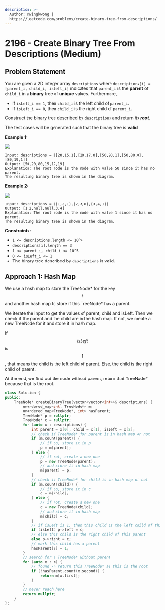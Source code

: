 ```yaml
---
description: >-
  Author: @wingkwong |
  https://leetcode.com/problems/create-binary-tree-from-descriptions/
---
```


# 2196 - Create Binary Tree From Descriptions (Medium)

## Problem Statement

You are given a 2D integer array `descriptions` where `descriptions[i] = [parent_i, child_i, isLeft_i]` indicates that `parent_i` is the **parent** of `child_i` in a **binary** tree of **unique** values. Furthermore,

* If `isLeft_i == 1`, then `child_i` is the left child of `parent_i`.
* If `isLeft_i == 0`, then `child_i` is the right child of `parent_i`.

Construct the binary tree described by `descriptions` and return _its **root**_.

The test cases will be generated such that the binary tree is **valid**.



**Example 1:**

![](https://assets.leetcode.com/uploads/2022/02/09/example1drawio.png)

```
Input: descriptions = [[20,15,1],[20,17,0],[50,20,1],[50,80,0],[80,19,1]]
Output: [50,20,80,15,17,19]
Explanation: The root node is the node with value 50 since it has no parent.
The resulting binary tree is shown in the diagram.
```

**Example 2:**

![](https://assets.leetcode.com/uploads/2022/02/09/example2drawio.png)

```
Input: descriptions = [[1,2,1],[2,3,0],[3,4,1]]
Output: [1,2,null,null,3,4]
Explanation: The root node is the node with value 1 since it has no parent.
The resulting binary tree is shown in the diagram.
```

**Constraints:**

* `1 <= descriptions.length <= 10^4`
* `descriptions[i].length == 3`
* `1 <= parent_i, child_i <= 10^5`
* `0 <= isLeft_i <= 1`
* The binary tree described by `descriptions` is valid.

## Approach 1: Hash Map

We use a hash map to store the TreeNode\* for the key $$i$$ and another hash map to store if this TreeNode\* has a parent.

We iterate the input to get the values of parent, child and isLeft. Then we check if the parent and the child are in the hash map. If not, we create a new TreeNode for it and store it in hash map.

If $$isLeft$$ is $$1$$, that means the child is the left child of parent. Else, the child is the right child of parent.

At the end, we find out the node without parent, return that TreeNode\* because that is the root.

```cpp
class Solution {
public:
    TreeNode* createBinaryTree(vector<vector<int>>& descriptions) {
        unordered_map<int, TreeNode*> m;
        unordered_map<TreeNode*, int> hasParent;
        TreeNode* p = nullptr;
        TreeNode* c = nullptr;
        for (auto x : descriptions) {
            int parent = x[0], child = x[1], isLeft = x[2];
            // check if TreeNode* for parent is in hash map or not
            if (m.count(parent)) {
                // if so, store it in p
                p = m[parent];
            } else {
                // if not, create a new one
                p = new TreeNode(parent);
                // and store it in hash map
                m[parent] = p;
            }
            // check if TreeNode* for child is in hash map or not
            if (m.count(child)) {
                // if so, store it in c
                c = m[child];
            } else {
                // if not, create a new one
                c = new TreeNode(child);
                // and store it in hash map
                m[child] = c;
            }
            // if isLeft is 1, then this child is the left child of this parent
            if (isLeft) p->left = c;
            // else this child is the right child of this parent
            else p->right = c;
            // mark this child has a parent
            hasParent[c] = 1;
        }
        // search for a TreeNode* without parent
        for (auto x : m) {
            // found -> return this TreeNode* as this is the root
            if (!hasParent.count(x.second)) {
                return m[x.first];
            }
        }
        // never reach here
        return nullptr;
    }
};
```

